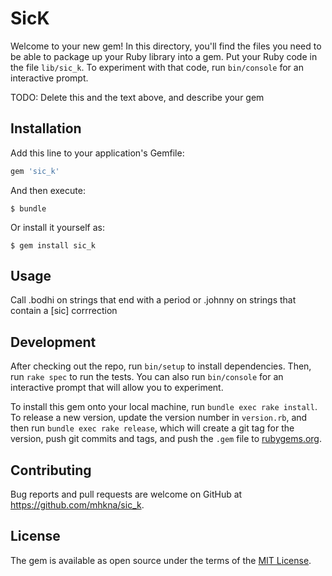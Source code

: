 # SicK

Welcome to your new gem! In this directory, you'll find the files you need to be able to package up your Ruby library into a gem. Put your Ruby code in the file `lib/sic_k`. To experiment with that code, run `bin/console` for an interactive prompt.

TODO: Delete this and the text above, and describe your gem

## Installation

Add this line to your application's Gemfile:

```ruby
gem 'sic_k'
```

And then execute:

    $ bundle

Or install it yourself as:

    $ gem install sic_k

## Usage

Call .bodhi on strings that end with a period or .johnny on strings that contain a [sic] corrrection

## Development

After checking out the repo, run `bin/setup` to install dependencies. Then, run `rake spec` to run the tests. You can also run `bin/console` for an interactive prompt that will allow you to experiment.

To install this gem onto your local machine, run `bundle exec rake install`. To release a new version, update the version number in `version.rb`, and then run `bundle exec rake release`, which will create a git tag for the version, push git commits and tags, and push the `.gem` file to [rubygems.org](https://rubygems.org).

## Contributing

Bug reports and pull requests are welcome on GitHub at https://github.com/mhkna/sic_k.


## License

The gem is available as open source under the terms of the [MIT License](http://opensource.org/licenses/MIT).

